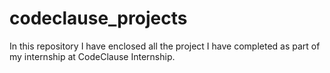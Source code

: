 # codeclause_projects
In this repository I have enclosed all the project I have completed as part of my internship at CodeClause Internship.

